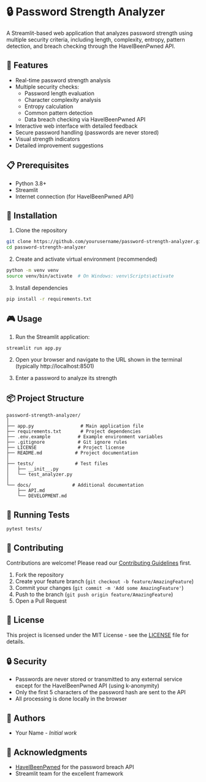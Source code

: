 # 🔒 Password Strength Analyzer

A Streamlit-based web application that analyzes password strength using multiple security criteria, including length, complexity, entropy, pattern detection, and breach checking through the HaveIBeenPwned API.

## 🚀 Features

- Real-time password strength analysis
- Multiple security checks:
  - Password length evaluation
  - Character complexity analysis
  - Entropy calculation
  - Common pattern detection
  - Data breach checking via HaveIBeenPwned API
- Interactive web interface with detailed feedback
- Secure password handling (passwords are never stored)
- Visual strength indicators
- Detailed improvement suggestions

## 📋 Prerequisites

- Python 3.8+
- Streamlit
- Internet connection (for HaveIBeenPwned API)

## 🔧 Installation

1. Clone the repository
```bash
git clone https://github.com/yourusername/password-strength-analyzer.git
cd password-strength-analyzer
```

2. Create and activate virtual environment (recommended)
```bash
python -m venv venv
source venv/bin/activate  # On Windows: venv\Scripts\activate
```

3. Install dependencies
```bash
pip install -r requirements.txt
```

## 🎮 Usage

1. Run the Streamlit application:
```bash
streamlit run app.py
```

2. Open your browser and navigate to the URL shown in the terminal (typically http://localhost:8501)

3. Enter a password to analyze its strength

## 📦 Project Structure

```
password-strength-analyzer/
│
├── app.py                 # Main application file
├── requirements.txt       # Project dependencies
├── .env.example          # Example environment variables
├── .gitignore            # Git ignore rules
├── LICENSE               # Project license
├── README.md            # Project documentation
│
├── tests/               # Test files
│   ├── __init__.py
│   └── test_analyzer.py
│
└── docs/               # Additional documentation
    ├── API.md
    └── DEVELOPMENT.md
```

## 🧪 Running Tests

```bash
pytest tests/
```

## 🤝 Contributing

Contributions are welcome! Please read our [Contributing Guidelines](CONTRIBUTING.md) first.

1. Fork the repository
2. Create your feature branch (`git checkout -b feature/AmazingFeature`)
3. Commit your changes (`git commit -m 'Add some AmazingFeature'`)
4. Push to the branch (`git push origin feature/AmazingFeature`)
5. Open a Pull Request

## 📝 License

This project is licensed under the MIT License - see the [LICENSE](LICENSE) file for details.

## 🔒 Security

- Passwords are never stored or transmitted to any external service except for the HaveIBeenPwned API (using k-anonymity)
- Only the first 5 characters of the password hash are sent to the API
- All processing is done locally in the browser

## 👥 Authors

* Your Name - *Initial work*

## 🙏 Acknowledgments

* [HaveIBeenPwned](https://haveibeenpwned.com/) for the password breach API
* Streamlit team for the excellent framework
